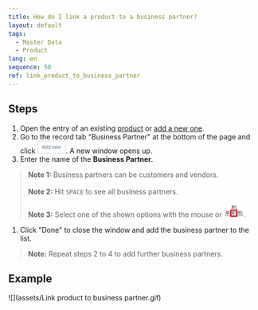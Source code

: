 ```yaml
---
title: How do I link a product to a business partner?
layout: default
tags:
  - Master Data
  - Product
lang: en
sequence: 50
ref: link_product_to_business_partner
---
```


## Steps
1. Open the entry of an existing [product](Menu) or [add a new one](NewProduct).
1. Go to the record tab "Business Partner" at the bottom of the page and click ![](assets/Add_New_Button.png). A new window opens up.
1. Enter the name of the **Business Partner**.
 >**Note 1:** Business partners can be customers and vendors.<br><br>
 >**Note 2:** Hit `SPACE` to see all business partners.<br><br>
 >**Note 3:** Select one of the shown options with the mouse or ![](../DE/assets/Workflow_Auftrag_Bis_Rechnung_WebUI-73797.png).

1. Click "Done" to close the window and add the business partner to the list.
 >**Note:** Repeat steps 2 to 4 to add further business partners.

## Example
![](assets/Link product to business partner.gif)
